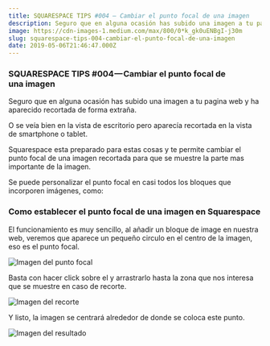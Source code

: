 ```yaml
---
title: SQUARESPACE TIPS #004 — Cambiar el punto focal de una imagen
description: Seguro que en alguna ocasión has subido una imagen a tu pagina web y ha aparecido recortada de forma extraña.
image: https://cdn-images-1.medium.com/max/800/0*k_gk0uENBgI-j30m
slug: squarespace-tips-004-cambiar-el-punto-focal-de-una-imagen
date: 2019-05-06T21:46:47.000Z
---
```


### SQUARESPACE TIPS #004 — Cambiar el punto focal de una imagen

Seguro que en alguna ocasión has subido una imagen a tu pagina web y ha aparecido recortada de forma extraña.

O se veía bien en la vista de escritorio pero aparecía recortada en la vista de smartphone o tablet.

Squarespace esta preparado para estas cosas y te permite cambiar el punto focal de una imagen recortada para que se muestre la parte mas importante de la imagen.

Se puede personalizar el punto focal en casi todos los bloques que incorporen imágenes, como:

### Como establecer el punto focal de una imagen en Squarespace

El funcionamiento es muy sencillo, al añadir un bloque de image en nuestra web, veremos que aparece un pequeño circulo en el centro de la imagen, eso es el punto focal.

![Imagen del punto focal](https://cdn-images-1.medium.com/max/800/0*k_gk0uENBgI-j30m)

Basta con hacer click sobre el y arrastrarlo hasta la zona que nos interesa que se muestre en caso de recorte.

![Imagen del recorte](https://cdn-images-1.medium.com/max/800/0*Bg7-LPfxyeoCIbni)

Y listo, la imagen se centrará alrededor de donde se coloca este punto.

![Imagen del resultado](https://cdn-images-1.medium.com/max/800/0*EMWN41y2vZf4Mzz7)
